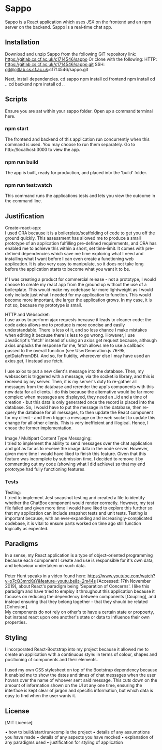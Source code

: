 # Sappo

Sappo is a React application which uses JSX on the frontend and an npm server on the backend. Sappo is a real-time chat app.


## Installation

Download and unzip Sappo from the following GIT repository link: https://gitlab.cs.cf.ac.uk/c1714546/sappo
Or clone with the following:
HTTP: https://gitlab.cs.cf.ac.uk/c1714546/sappo.git
SSH: git@gitlab.cs.cf.ac.uk:c1714546/sappo.git

Next, install dependencies. 
cd sappo
npm install
cd frontend
npm install
cd ..
cd backend
npm install
cd ..

## Scripts

Ensure you are sat within your sappo folder. Open up a command terminal here.

### npm start
The frontend and backend of this application run concurrently when this command is used. You may choose to run them separately.
Go to http://localhost:3000 to view the app.

### npm run build
The app is built, ready for production, and placed into the 'build' folder.

### npm run test:watch
This command runs the applications tests and lets you view the outcome in the command line.

## Justification
Create-react-app:<br/>
I used CRA because it is a boilerplate/scaffolding of code to get you off the ground quickly. This assessment has allowed me to produce a small prototype of an application fulfilling pre-defined requirements, 
and CRA has enabled me to achieve this within a short, set time-limit. It comes with pre-defined dependencies which save me time exploring what I need and installing what I want before I can even create a functioning web application.
It is also very easy to manipulate, so it does not take long before the application starts to become what you want it to be. 
<br/>
<br/>
If I was creating a product for commercial release - not a prototype, I would choose to create my react app from the ground up without the use of a boilerplate. This would make my codebase far more lightweight as I would only include just what I needed for my application to function. This would become more important, the larger the application grows. In my case, it is not so, because my prototype is small.


HTTP and Websocket:<br/>
I use axios to perform ajax requests because it leads to cleaner code: the code axios allows me to produce is more concise and easily understandable. There is less of it, and so less chance I make mistakes when editing it because there is less to go wrong.
However, I use JavaScript's 'fetch' instead of using an axios get request because, although axios unpacks the response for me, fetch allows me to use a callback passed to the overall function (see UserGeneration.js 76-95, getDataFromDB). And so, for fluidity, whereever else I may have used an axios.get, I instead use fetch.
<br/>
<br/>
I use axios to put a new client's message into the database. Then, my websocket is triggered with a message, via the socket.io library, and this is received by my server. Then, it is my server's duty to re-gather all messages from the database and rerender the app's components with this new data for all clients.
I do this because the alternative would be far more complex: when messages are displayed, they need an _id and a time of creation - but this data is only generated once the record is placed into the database. So, I would have to put the message in the database, 
then re-query the database for all messages, to then update the React component for my client - and then trigger a message on the web socket to update this change for all other clients. This is very inefficient and illogical. Hence, I chose the former implementation.
<br/>
<br/>
Image / Multipart Content Type Messaging:<br/>
I tried to implement the ability to send messages over the chat application and got as far as to receive the image data in the node server. However, given more time I would have liked to finish this feature.
Given that this feature was incomplete by submission time, I decided to remove it by commenting out my code (showing what I did achieve) so that my end prototype had fully functioning features.

### Tests

Testing:<br/>
I tried to implement Jest snapshot testing and created a file to identify whether the ChatBox component would render correctly. However, my test file failed and given more time I would have liked to explore this further so that my application can include snapshot tests and unit tests.
Testing is important because, with an ever-expanding and increasingly-complicated codebase, it is vital to ensure parts worked on time ago still function logically as expected.

## Paradigms 
In a sense, my React application is a type of object-oriented programming because each component I create and use is responsible for it's own data, and behaviour undertaken on such data.
<br/>
<br/>
Peter Hunt speaks in a video found here: https://www.youtube.com/watch?v=x7cQ3mrcKaY&feature=youtu.be&t=2m44s [Accessed: 17th November 2019], about React's paradigm being 'Separation of Concerns'. I like this paradigm and have tried to employ it throughout this application because it focuses on reducing the dependency between components [Coupling], and instead ensuring that they belong together - that they should be related [Cohesion]. 
<br/>
My components do not rely on other's to have a certain state or propoerty, but instead react upon one another's state or data to influence their own properties.

## Styling
I incorporated React-Bootstrap into my project because it allowed me to create an application with a continuous style: in terms of colour, shapes and positioning of components and their elements.
<br/>
<br/>
I used my own CSS stylesheet on top of the Bootstrap dependency because it enabled me to show the dates and times of chat messages when the user hovers over the name of whoever sent said message.
This cuts down on the amount of information shown on the UI at any one time, ensuring the interface is kept clear of jargon and specific information, but which data is easy to find when the user wants it.

## License
[MIT License]



• how to build/start/run/compile the project
• details of any assumptions you have made
• details of any aspects you have mocked
• explanation of any paradigms used
• justification for styling of application